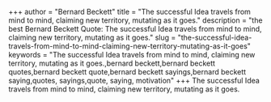 +++
author = "Bernard Beckett"
title = "The successful Idea travels from mind to mind, claiming new territory, mutating as it goes."
description = "the best Bernard Beckett Quote: The successful Idea travels from mind to mind, claiming new territory, mutating as it goes."
slug = "the-successful-idea-travels-from-mind-to-mind-claiming-new-territory-mutating-as-it-goes"
keywords = "The successful Idea travels from mind to mind, claiming new territory, mutating as it goes.,bernard beckett,bernard beckett quotes,bernard beckett quote,bernard beckett sayings,bernard beckett saying,quotes, sayings,quote, saying, motivation"
+++
The successful Idea travels from mind to mind, claiming new territory, mutating as it goes.
